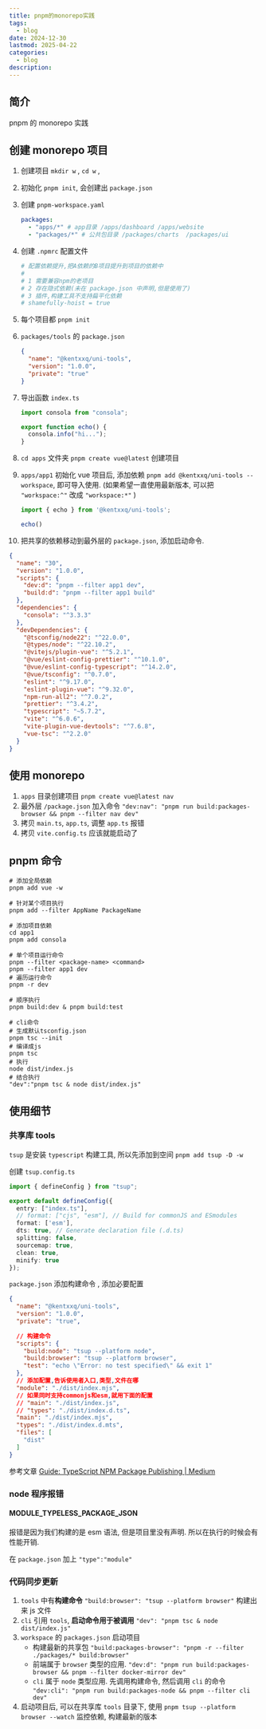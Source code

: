 ```yaml
---
title: pnpm的monorepo实践
tags:
  - blog
date: 2024-12-30
lastmod: 2025-04-22
categories:
  - blog
description: 
---
```


## 简介

pnpm 的 monorepo 实践

## 创建 monorepo 项目

1. 创建项目 `mkdir w` , `cd w` ,
2. 初始化 `pnpm init`, 会创建出 `package.json`
3. 创建 `pnpm-workspace.yaml`

    ```yaml
    packages:
      - "apps/*" # app目录 /apps/dashboard /apps/website
      - "packages/*" # 公共包目录 /packages/charts  /packages/ui
    ```

4. 创建 `.npmrc` 配置文件

    ```toml
    # 配置依赖提升,把A依赖的B项目提升到项目的依赖中
    # 
    # 1 需要兼容npm的老项目
    # 2 存在隐式依赖(未在 package.json 中声明,但是使用了)
    # 3 插件,构建工具不支持扁平化依赖
    # shamefully-hoist = true
    ```

5. 每个项目都 `pnpm init`
6. `packages/tools` 的 `package.json`

    ```json
    {
      "name": "@kentxxq/uni-tools",
      "version": "1.0.0",
      "private": "true"
    }
    ```

7. 导出函数 `index.ts`

    ```ts
    import consola from "consola";
    
    export function echo() {
      consola.info("hi...");
    }
    ```

8. `cd apps` 文件夹 `pnpm create vue@latest` 创建项目
9. `apps/app1` 初始化 vue 项目后,  添加依赖 `pnpm add @kentxxq/uni-tools --workspace`, 即可导入使用. (如果希望一直使用最新版本, 可以把 `"workspace:^"` 改成 `"workspace:*"` )

    ```ts
    import { echo } from '@kentxxq/uni-tools';
    
    echo()
    ```

10. 把共享的依赖移动到最外层的 `package.json`, 添加启动命令.

```json
{
  "name": "30",
  "version": "1.0.0",
  "scripts": {
    "dev:d": "pnpm --filter app1 dev",
    "build:d": "pnpm --filter app1 build"
  },
  "dependencies": {
    "consola": "^3.3.3"
  },
  "devDependencies": {
    "@tsconfig/node22": "^22.0.0",
    "@types/node": "^22.10.2",
    "@vitejs/plugin-vue": "^5.2.1",
    "@vue/eslint-config-prettier": "^10.1.0",
    "@vue/eslint-config-typescript": "^14.2.0",
    "@vue/tsconfig": "^0.7.0",
    "eslint": "^9.17.0",
    "eslint-plugin-vue": "^9.32.0",
    "npm-run-all2": "^7.0.2",
    "prettier": "^3.4.2",
    "typescript": "~5.7.2",
    "vite": "^6.0.6",
    "vite-plugin-vue-devtools": "^7.6.8",
    "vue-tsc": "^2.2.0"
  }
}
```

## 使用 monorepo

1. `apps` 目录创建项目 `pnpm create vue@latest nav`
2. 最外层 `/package.json` 加入命令 `"dev:nav": "pnpm run build:packages-browser && pnpm --filter nav dev"`
3. 拷贝 `main.ts`, `app.ts`, 调整 `app.ts` 报错
4. 拷贝 `vite.config.ts` 应该就能启动了

## pnpm 命令

```shell
# 添加全局依赖
pnpm add vue -w

# 针对某个项目执行
pnpm add --filter AppName PackageName

# 添加项目依赖
cd app1
pnpm add consola

# 单个项目运行命令
pnpm --filter <package-name> <command>
pnpm --filter app1 dev
# 遍历运行命令
pnpm -r dev

# 顺序执行
pnpm build:dev & pnpm build:test

# cli命令
# 生成默认tsconfig.json
pnpm tsc --init
# 编译成js
pnpm tsc
# 执行
node dist/index.js
# 结合执行
"dev":"pnpm tsc & node dist/index.js"
```

## 使用细节

### 共享库 tools

`tsup` 是安装 `typescript` 构建工具, 所以先添加到空间 `pnpm add tsup -D -w`

创建 `tsup.config.ts`

```ts
import { defineConfig } from "tsup";

export default defineConfig({
  entry: ["index.ts"],
  // format: ["cjs", "esm"], // Build for commonJS and ESmodules
  format: ['esm'],
  dts: true, // Generate declaration file (.d.ts)
  splitting: false,
  sourcemap: true,
  clean: true,
  minify: true
});
```

`package.json` 添加构建命令 , 添加必要配置

```json
{
  "name": "@kentxxq/uni-tools",
  "version": "1.0.0",
  "private": "true",
  
  // 构建命令
  "scripts": {
    "build:node": "tsup --platform node",
    "build:browser": "tsup --platform browser",
    "test": "echo \"Error: no test specified\" && exit 1"
  },
  // 添加配置,告诉使用者入口,类型,文件在哪
  "module": "./dist/index.mjs",
  // 如果同时支持commonjs和esm,就用下面的配置
  // "main": "./dist/index.js",
  // "types": "./dist/index.d.ts",
  "main": "./dist/index.mjs",
  "types": "./dist/index.d.mts",
  "files": [
    "dist"
  ]
}
```

参考文章 [Guide: TypeScript NPM Package Publishing \| Medium](https://pauloe-me.medium.com/typescript-npm-package-publishing-a-beginners-guide-40b95908e69c)

### node 程序报错

#### MODULE_TYPELESS_PACKAGE_JSON

报错是因为我们构建的是 esm 语法, 但是项目里没有声明. 所以在执行的时候会有性能开销.

在 `package.json` 加上 `"type":"module"`

### 代码同步更新

1. `tools` 中有**构建命令** `"build:browser": "tsup --platform browser"` 构建出来 js 文件
2. `cli` 引用 `tools`, **启动命令用于被调用** `"dev": "pnpm tsc & node dist/index.js"`
3. `workspace` 的 `packages.json` 启动项目
    - 构建最新的共享包 `"build:packages-browser": "pnpm -r --filter ./packages/* build:browser"`
    - 前端属于 `browser` 类型的应用.  `"dev:d": "pnpm run build:packages-browser && pnpm --filter docker-mirror dev"`
    - `cli` 属于 `node` 类型应用. 先调用构建命令, 然后调用 `cli` 的命令 `"dev:cli": "pnpm run build:packages-node && pnpm --filter cli dev"`
4. 启动项目后, 可以在共享库 `tools` 目录下, 使用 ` pnpm tsup --platform browser --watch ` 监控依赖, 构建最新的版本
